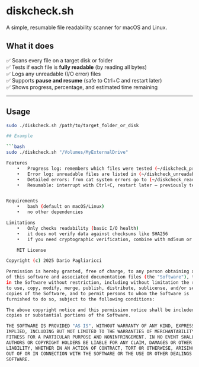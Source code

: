 # diskcheck.sh

A simple, resumable file readability scanner for macOS and Linux.

## What it does

✅ Scans every file on a target disk or folder  
✅ Tests if each file is **fully readable** (by reading all bytes)  
✅ Logs any unreadable (I/O error) files  
✅ Supports **pause and resume** (safe to Ctrl+C and restart later)  
✅ Shows progress, percentage, and estimated time remaining

---

## Usage

```bash
sudo ./diskcheck.sh /path/to/target_folder_or_disk

## Example

```bash
sudo ./diskcheck.sh "/Volumes/MyExternalDrive"

Features
	•	Progress log: remembers which files were tested (~/diskcheck_progress.log)
	•	Error log: unreadable files are listed in (~/diskcheck_unreadable_files.txt)
	•	Detailed errors: from cat system errors go to (~/diskcheck_read_errors.log)
	•	Resumable: interrupt with Ctrl+C, restart later — previously tested files are skipped


Requirements
	•	bash (default on macOS/Linux)
	•	no other dependencies

Limitations
	•	Only checks readability (basic I/O health)
	•	it does not verify data against checksums like SHA256
	•	if you need cryptographic verification, combine with md5sum or shasum

    MIT License

Copyright (c) 2025 Dario Pagliaricci

Permission is hereby granted, free of charge, to any person obtaining a copy
of this software and associated documentation files (the "Software"), to deal
in the Software without restriction, including without limitation the rights
to use, copy, modify, merge, publish, distribute, sublicense, and/or sell
copies of the Software, and to permit persons to whom the Software is
furnished to do so, subject to the following conditions:

The above copyright notice and this permission notice shall be included in all
copies or substantial portions of the Software.

THE SOFTWARE IS PROVIDED "AS IS", WITHOUT WARRANTY OF ANY KIND, EXPRESS OR
IMPLIED, INCLUDING BUT NOT LIMITED TO THE WARRANTIES OF MERCHANTABILITY,
FITNESS FOR A PARTICULAR PURPOSE AND NONINFRINGEMENT. IN NO EVENT SHALL THE
AUTHORS OR COPYRIGHT HOLDERS BE LIABLE FOR ANY CLAIM, DAMAGES OR OTHER
LIABILITY, WHETHER IN AN ACTION OF CONTRACT, TORT OR OTHERWISE, ARISING FROM,
OUT OF OR IN CONNECTION WITH THE SOFTWARE OR THE USE OR OTHER DEALINGS IN THE
SOFTWARE.